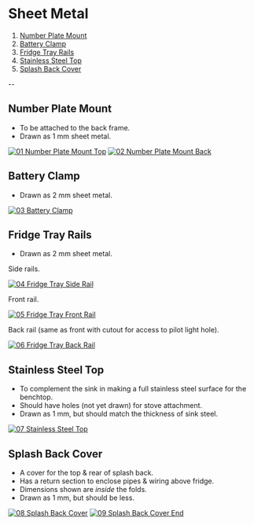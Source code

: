# Sheet Metal

1. [Number Plate Mount](#01)
2. [Battery Clamp](#02)
3. [Fridge Tray Rails](#03)
4. [Stainless Steel Top](#04)
5. [Splash Back Cover](#05)

--

## <a id="01"></a> Number Plate Mount

* To be attached to the back frame.
* Drawn as 1 mm sheet metal.

[![01 Number Plate Mount Top](Sheet-Metal/01-Number-Plate-Mount-Top.png)](Sheet-Metal/01-Number-Plate-Mount-Top.pdf "01 Number Plate Mount Top")
[![02 Number Plate Mount Back](Sheet-Metal/02-Number-Plate-Mount-Back.png)](Sheet-Metal/02-Number-Plate-Mount-Back.pdf "02 Number Plate Mount Back")

## <a id="02"></a> Battery Clamp

* Drawn as 2 mm sheet metal.

[![03 Battery Clamp](Sheet-Metal/03-Battery-Clamp.png)](Sheet-Metal/03-Battery-Clamp.pdf "03 Battery Clamp")

## <a id="03"></a> Fridge Tray Rails

* Drawn as 2 mm sheet metal.

Side rails.

[![04 Fridge Tray Side Rail](Sheet-Metal/04-Fridge-Tray-Side-Rail.png)](Sheet-Metal/04-Fridge-Tray-Side-Rail.pdf "04 Fridge Tray Side Rail")

Front rail.

[![05 Fridge Tray Front Rail](Sheet-Metal/05-Fridge-Tray-Front-Rail.png)](Sheet-Metal/05-Fridge-Tray-Front-Rail.pdf "05 Fridge Tray Front Rail")

Back rail (same as front with cutout for access to pilot light hole).

[![06 Fridge Tray Back Rail](Sheet-Metal/06-Fridge-Tray-Back-Rail.png)](Sheet-Metal/06-Fridge-Tray-Back-Rail.pdf "06 Fridge Tray Back Rail")

## <a id="04"></a> Stainless Steel Top

* To complement the sink in making a full stainless steel surface for the benchtop.
* Should have holes (not yet drawn) for stove attachment.
* Drawn as 1 mm, but should match the thickness of sink steel.

[![07 Stainless Steel Top](Sheet-Metal/07-Stainless-Steel-Top.png)](Sheet-Metal/07-Stainless-Steel-Top.pdf "07 Stainless Steel Top")

## <a id="05"></a> Splash Back Cover

* A cover for the top & rear of splash back.
* Has a return section to enclose pipes & wiring above fridge.
* Dimensions shown are *inside* the folds.
* Drawn as 1 mm, but should be less.

[![08 Splash Back Cover](Sheet-Metal/08-Splash-Back-Cover.png)](Sheet-Metal/08-Splash-Back-Cover.pdf "08 Splash Back Cover")
[![09 Splash Back Cover End](Sheet-Metal/09-Splash-Back-Cover-End.png)](Sheet-Metal/09-Splash-Back-Cover-End.pdf "09 Splash Back Cover End")

